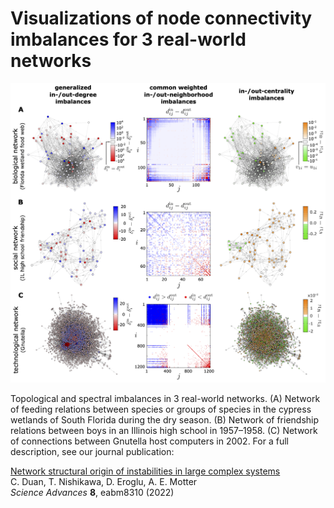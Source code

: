 # Visualizations of node connectivity imbalances for 3 real-world networks

![vis_imbalances_networks.png](vis_imbalances_networks.png)

Topological and spectral imbalances in 3 real-world networks. (A) Network of feeding relations between species or groups of species in the cypress wetlands of South Florida during the dry season. (B) Network of friendship relations between boys in an Illinois high school in 1957–1958. (C) Network of connections between Gnutella host computers in 2002. For a full description, see our journal publication:

[Network structural origin of instabilities in large complex systems](https://doi.org/10.1126/sciadv.abm8310)<br>
C. Duan, T. Nishikawa, D. Eroglu, A. E. Motter<br>
_Science Advances_ **8**, eabm8310 (2022)
